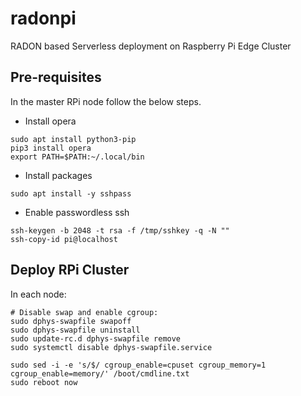 # radonpi
RADON based Serverless deployment on Raspberry Pi Edge Cluster

## Pre-requisites
In the master RPi node follow the below steps.

- Install opera
```
sudo apt install python3-pip
pip3 install opera
export PATH=$PATH:~/.local/bin
```
- Install packages
```
sudo apt install -y sshpass
```
- Enable passwordless ssh
```
ssh-keygen -b 2048 -t rsa -f /tmp/sshkey -q -N ""
ssh-copy-id pi@localhost
```


## Deploy RPi Cluster
In each node:
```
# Disable swap and enable cgroup:
sudo dphys-swapfile swapoff
sudo dphys-swapfile uninstall
sudo update-rc.d dphys-swapfile remove
sudo systemctl disable dphys-swapfile.service

sudo sed -i -e 's/$/ cgroup_enable=cpuset cgroup_memory=1 cgroup_enable=memory/' /boot/cmdline.txt
sudo reboot now
```